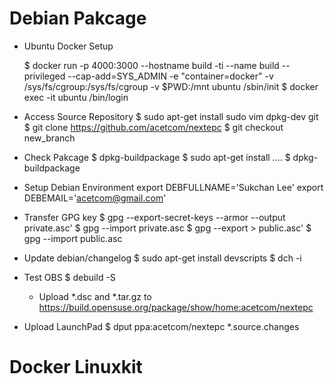 Debian Pakcage 
===========================================

* Ubuntu Docker Setup

  $ docker run -p 4000:3000 --hostname build -ti --name build --privileged --cap-add=SYS_ADMIN -e "container=docker" -v /sys/fs/cgroup:/sys/fs/cgroup -v $PWD:/mnt ubuntu /sbin/init
  $ docker exec -it ubuntu /bin/login

* Access Source Repository
  $ sudo apt-get install sudo vim dpkg-dev git
  $ git clone https://github.com/acetcom/nextepc
  $ git checkout new_branch

* Check Pakcage
  $ dpkg-buildpackage
  $ sudo apt-get install ....
  $ dpkg-buildpackage

* Setup Debian Environment
export DEBFULLNAME='Sukchan Lee'
export DEBEMAIL='acetcom@gmail.com'

* Transfer GPG key
  $ gpg --export-secret-keys --armor --output private.asc'
  $ gpg --import private.asc
  $ gpg --export > public.asc'
  $ gpg --import public.asc

* Update debian/changelog
  $ sudo apt-get install devscripts
  $ dch -i

* Test OBS
  $ debuild -S
  - Upload *.dsc and *.tar.gz to https://build.opensuse.org/package/show/home:acetcom/nextepc

* Upload LaunchPad
  $ dput ppa:acetcom/nextepc *.source.changes


Docker Linuxkit
===========================================

